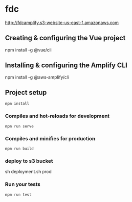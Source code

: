 # fdc
http://fdcamplify.s3-website-us-east-1.amazonaws.com

## Creating & configuring the Vue project

npm install -g @vue/cli

## Installing & configuring the Amplify CLI

npm install -g @aws-amplify/cli

## Project setup
```
npm install
```

### Compiles and hot-reloads for development
```
npm run serve
```

### Compiles and minifies for production
```
npm run build
```
### deploy to s3 bucket

sh deployment.sh prod

### Run your tests
```
npm run test
```

